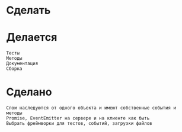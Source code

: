 # Сделать

# Делается
    Тесты
    Методы
    Документация
    Сборка

# Сделано
	Слои наследуются от одного объекта и имеют собственные события и методы
	Promise, EventEmitter на сервере и на клиенте как быть
    Выбрать фреймворки для тестов, событий, загрузки файлов